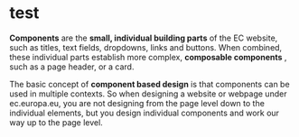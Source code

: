 test
====

**Components**  are the **small, individual building parts**  of the EC website, such as  titles, text fields, dropdowns, links and buttons. When combined, these individual parts establish more complex, **composable components** , such as a page header, or a card.

 The basic concept of  **component based design**   is that components can be used in multiple contexts. So when designing a website or webpage under ec.europa.eu, you are not designing from the page level down to the individual elements, but you design individual components and work our way up to the page level.
